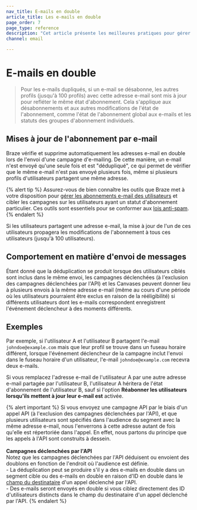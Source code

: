 ```yaml
---
nav_title: E-mails en double
article_title: Les e-mails en double
page_order: 7
page_type: reference
description: "Cet article présente les meilleures pratiques pour gérer les e-mails en double."
channel: email

---
```


# E-mails en double

> Pour les e-mails dupliqués, si un e-mail se désabonne, les autres profils (jusqu'à 100 profils) avec cette adresse e-mail sont mis à jour pour refléter le même état d'abonnement. Cela s'applique aux désabonnements et aux autres modifications de l'état de l'abonnement, comme l'état de l'abonnement global aux e-mails et les statuts des groupes d'abonnement individuels.

## Mises à jour de l'abonnement par e-mail

Braze vérifie et supprime automatiquement les adresses e-mail en double lors de l'envoi d'une campagne d'e-mailing. De cette manière, un e-mail n'est envoyé qu'une seule fois et est "dédupliqué", ce qui permet de vérifier que le même e-mail n'est pas envoyé plusieurs fois, même si plusieurs profils d'utilisateurs partagent une même adresse.

{% alert tip %}
Assurez-vous de bien connaître les outils que Braze met à votre disposition pour [gérer les abonnements e-mail des utilisateurs]({{site.baseurl}}/user_guide/message_building_by_channel/email/managing_user_subscriptions/#managing-user-subscriptions) et cibler les campagnes sur les utilisateurs ayant un statut d'abonnement particulier. Ces outils sont essentiels pour se conformer aux [lois anti-spam]({{site.baseurl}}/help/best_practices/spam_regulations/#spam-regulations).
{% endalert %}

Si les utilisateurs partagent une adresse e-mail, la mise à jour de l'un de ces utilisateurs propagera les modifications de l'abonnement à tous ces utilisateurs (jusqu'à 100 utilisateurs).

## Comportement en matière d'envoi de messages

Étant donné que la déduplication se produit lorsque des utilisateurs ciblés sont inclus dans le même envoi, les campagnes déclenchées (à l'exclusion des campagnes déclenchées par l'API) et les Canvases peuvent donner lieu à plusieurs envois à la même adresse e-mail (même au cours d'une période où les utilisateurs pourraient être exclus en raison de la rééligibilité) si différents utilisateurs dont les e-mails correspondent enregistrent l'événement déclencheur à des moments différents.

## Exemples

Par exemple, si l'utilisateur A et l'utilisateur B partagent l'e-mail `johndoe@example.com` mais que leur profil se trouve dans un fuseau horaire différent, lorsque l'événement déclencheur de la campagne inclut l'envoi dans le fuseau horaire d'un utilisateur, l'e-mail `johndoe@example.com` recevra deux e-mails.

Si vous remplacez l'adresse e-mail de l'utilisateur A par une autre adresse e-mail partagée par l'utilisateur B, l'utilisateur A héritera de l'état d'abonnement de l'utilisateur B, sauf si l'option **Réabonner les utilisateurs lorsqu'ils mettent à jour leur e-mail est** activée.

{% alert important %}
Si vous envoyez une campagne API par le biais d'un appel API (à l'exclusion des campagnes déclenchées par l'API), et que plusieurs utilisateurs sont spécifiés dans l'audience du segment avec la même adresse e-mail, nous l'enverrons à cette adresse autant de fois qu'elle est répertoriée dans l'appel. En effet, nous partons du principe que les appels à l'API sont construits à dessein.
<br><br>
**Campagnes déclenchées par l'API**<br>
Notez que les campagnes déclenchées par l'API déduisent ou envoient des doublons en fonction de l'endroit où l'audience est définie. <br>\- La déduplication peut se produire s'il y a des e-mails en double dans un segment cible ou des e-mails en double en raison d'ID en double dans le [champ du destinataire]({{site.baseurl}}/api/endpoints/messaging/send_messages/post_send_triggered_campaigns/) d'un appel déclenché par l'API. <br>\- Des e-mails seront envoyés en double si vous ciblez directement des ID d'utilisateurs distincts dans le champ du destinataire d'un appel déclenché par l'API.
{% endalert %}
